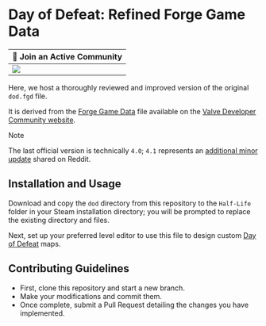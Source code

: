 # Day of Defeat: Refined Forge Game Data

| 💬 Join an Active Community |
| --------------------------- |
| [![](https://dcbadge.vercel.app/api/server/dodcommunity?style=plastic)](https://discord.gg/dodcommunity) |

Here, we host a thoroughly reviewed and improved version of the original `dod.fgd` file.

It is derived from the [Forge Game Data](https://developer.valvesoftware.com/wiki/Day_of_Defeat_4.1.fgd) file available on the [Valve Developer Community website](https://developer.valvesoftware.com).

> [!NOTE]
> The last official version is technically `4.0`; `4.1` represents an [additional minor update](https://www.reddit.com/r/DayOfDefeat/comments/ufrt0q/updated_dodfgd_to_v41_added_game_player_equip/) shared on Reddit.

## Installation and Usage

Download and copy the `dod` directory from this repository to the `Half-Life` folder in your Steam installation directory; you will be prompted to replace the existing directory and files.

Next, set up your preferred level editor to use this file to design custom [Day of Defeat](https://store.steampowered.com/app/30/Day_of_Defeat/) maps.

## Contributing Guidelines

- First, clone this repository and start a new branch.
- Make your modifications and commit them.
- Once complete, submit a Pull Request detailing the changes you have implemented.
